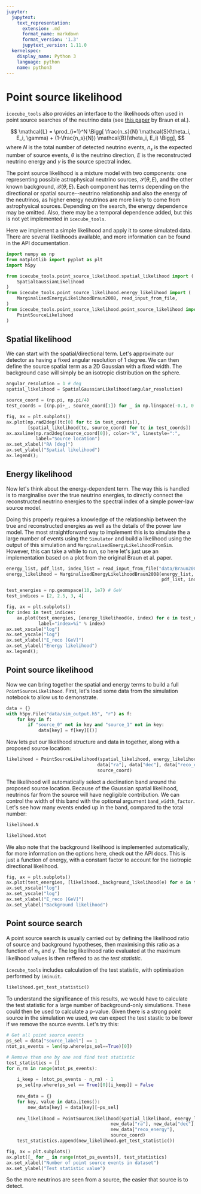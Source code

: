 ```yaml
---
jupyter:
  jupytext:
    text_representation:
      extension: .md
      format_name: markdown
      format_version: '1.3'
      jupytext_version: 1.11.0
  kernelspec:
    display_name: Python 3
    language: python
    name: python3
---
```


# Point source likelihood

`icecube_tools` also provides an interface to the likelihoods often used in point source searches of the neutrino data (see [this paper](https://arxiv.org/abs/0801.1604) by Braun et al.).

$$
\mathcal{L} = \prod_{i=1}^N \Bigg[ \frac{n_s}{N} \mathcal{S}(\theta_i, E_i, \gamma) + (1-\frac{n_s}{N}) \mathcal{B}(\theta_i, E_i) \Bigg],
$$
where $N$ is the total number of detected neutrino events, $n_s$ is the expected number of source events, $\theta$ is the neutrino direction, $E$ is the reconstructed neutrino energy and $\gamma$ is the source spectral index.

The point source likelihood is a mixture model with two components: one representing possible astrophysical neutrino sources, $\mathcal{S}(\theta, E)$, and the other known background, $\mathcal{B}(\theta, E)$. Each component has terms depending on the directional or spatial source--neutrino relationship and also the energy of the neutrinos, as higher energy neutrinos are more likely to come from astrophysical sources. Depending on the search, the energy dependence may be omitted. Also, there may be a temporal dependence added, but this is not yet implemented in `icecube_tools`.

Here we implement a simple likelihood and apply it to some simulated data. There are several likelihoods available, and more information can be found in the API documentation.

```python
import numpy as np
from matplotlib import pyplot as plt
import h5py

from icecube_tools.point_source_likelihood.spatial_likelihood import (
    SpatialGaussianLikelihood
)
from icecube_tools.point_source_likelihood.energy_likelihood import (
    MarginalisedEnergyLikelihoodBraun2008, read_input_from_file,
)
from icecube_tools.point_source_likelihood.point_source_likelihood import (
    PointSourceLikelihood
)
```

## Spatial likelihood


We can start with the spatial/directional term. Let's approximate our detector as having a fixed angular resolution of 1 degree. We can then define the source spatial term as a 2D Gaussian with a fixed width. The background case will simply be an isotropic distribution on the sphere.

```python
angular_resolution = 1 # deg
spatial_likelihood = SpatialGaussianLikelihood(angular_resolution)
```

```python
source_coord = (np.pi, np.pi/4)
test_coords = [(np.pi+_, source_coord[1]) for _ in np.linspace(-0.1, 0.1, 100)]

fig, ax = plt.subplots()
ax.plot(np.rad2deg([tc[0] for tc in test_coords]), 
        [spatial_likelihood(tc, source_coord) for tc in test_coords])
ax.axvline(np.rad2deg(source_coord[0]), color="k", linestyle=":", 
           label="Source location")
ax.set_xlabel("RA [deg]")
ax.set_ylabel("Spatial likelihood")
ax.legend();
```

## Energy likelihood


Now let's think about the energy-dependent term. The way this is handled is to marginalise over the true neutrino energies, to directly connect the reconstructed neutrino energies to the spectral index of a simple power-law source model. 

Doing this properly requires a knowledge of the relationship between the true and reconstructed energies as well as the details of the power law model. The most straightforward way to implement this is to simulate the a large number of events using the `Simulator` and build a likelihood using the output of this simulation and `MarginalisedEnergyLikelihoodFromSim`. However, this can take a while to run, so here let's just use an implementation based on a plot from the original Braun et al. paper.

```python
energy_list, pdf_list, index_list = read_input_from_file("data/Braun2008Fig4b.h5")
energy_likelihood = MarginalisedEnergyLikelihoodBraun2008(energy_list, 
                                                          pdf_list, index_list)
```

```python
test_energies = np.geomspace(10, 1e7) # GeV
test_indices = [2, 2.5, 3, 4]

fig, ax = plt.subplots()
for index in test_indices:
    ax.plot(test_energies, [energy_likelihood(e, index) for e in test_energies], 
            label="index=%i" % index)
ax.set_xscale("log")
ax.set_yscale("log")
ax.set_xlabel("E_reco [GeV]")
ax.set_ylabel("Energy likelihood")
ax.legend();
```

## Point source likelihood


Now we can bring together the spatial and energy terms to build a full `PointSourceLikelihood`. First, let's load some data from the simulation notebook to allow us to demonstrate.

```python
data = {}
with h5py.File("data/sim_output.h5", "r") as f:
    for key in f:
        if "source_0" not in key and "source_1" not in key:
            data[key] = f[key][()]
```

Now lets put our likelihood structure and data in together, along with a proposed source location:

```python
likelihood = PointSourceLikelihood(spatial_likelihood, energy_likelihood, 
                                  data["ra"], data["dec"], data["reco_energy"],
                                  source_coord)
```

The likelihood will automatically select a declination band around the proposed source location. Because of the Gaussian spatial likelihood, neutrinos far from the source will have negligible contribution. We can control the width of this band with the optional argument `band_width_factor`. Let's see how many events ended up in the band, compared to the total number:

```python
likelihood.N
```

```python
likelihood.Ntot
```

We also note that the background likelihood is implemented automatically, for more information on the options here, check out the API docs. This is just a function of energy, with a constant factor to account for the isotropic directional likelihood.

```python
fig, ax = plt.subplots()
ax.plot(test_energies, [likelihood._background_likelihood(e) for e in test_energies])
ax.set_xscale("log")
ax.set_yscale("log")
ax.set_xlabel("E_reco [GeV]")
ax.set_ylabel("Background likelihood")
```

## Point source search

A point source search is usually carried out by defining the likelihood ratio of source and background hypotheses, then maximising this ratio as a function of $n_s$ and $\gamma$. The log likelihood ratio evaluated at the maximum likelihood values is then reffered to as the *test statistic*.

`icecube_tools` includes calculation of the test statistic, with optimisation performed by `iminuit`.

```python
likelihood.get_test_statistic()
```

To understand the significance of this results, we would have to calculate the test statistic for a large number of background-only simulations. These could then be used to calculate a p-value. Given there is a strong point source in the simulation we used, we can expect the test stastic to be lower if we remove the source events. Let's try this:

```python
# Get all point source events
ps_sel = data["source_label"] == 1
ntot_ps_events = len(np.where(ps_sel==True)[0])

# Remove them one by one and find test statistic
test_statistics = []
for n_rm in range(ntot_ps_events):
    
    i_keep = (ntot_ps_events - n_rm) - 1
    ps_sel[np.where(ps_sel == True)[0][i_keep]] = False
    
    new_data = {}
    for key, value in data.items():
        new_data[key] = data[key][~ps_sel]
        
    new_likelihood = PointSourceLikelihood(spatial_likelihood, energy_likelihood,
                                       new_data["ra"], new_data["dec"], 
                                       new_data["reco_energy"],
                                       source_coord)
    test_statistics.append(new_likelihood.get_test_statistic())
```

```python
fig, ax = plt.subplots()
ax.plot([_ for _ in range(ntot_ps_events)], test_statistics)
ax.set_xlabel("Number of point source events in dataset")
ax.set_ylabel("Test statistic value")
```

So the more neutrinos are seen from a source, the easier that source is to detect.

```python

```
